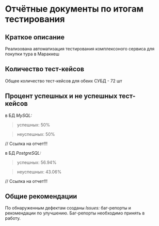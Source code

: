 # Отчётные документы по итогам тестирования

## Краткое описание
Реализована автоматизация тестирования комплексоного сервиса для покупки тура в Мараккеш

## Количество тест-кейсов
Общее количество тест-кейсов для обеих СУБД - 72 шт

## Процент успешных и не успешных тест-кейсов
в БД *MySQL:*
> успешных: 50%


> неуспешных: 50% 


// Ссылка на отчет!!!


в БД *PostgreSQL:*
> успешных: 56.94%


> неуспешных: 43.06% 


// Ссылка на отчет!!!

## Общие рекомендации
По обнаруженным дефектам созданы *Issues:* баг-репорты и рекомендации по улучшению. Баг-репорты необходимо принять в работу.










